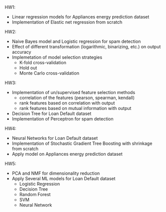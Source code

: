 HW1: 
* Linear regression models for Appliances energy prediction dataset
* Implementation of Elastic net regression from scratch
  
HW2:
* Naive Bayes model and Logistic regression for spam detection
* Effect of different transformation (logarithmic, binarizing, etc.) on output accuracy
* Implemetation of model selection strategies
  * K-fold cross-validation
  * Hold out
  * Monte Carlo cross-validation
 
HW3: 
* Implementation of un/supervised feature selection methods
  * correlation of the features (pearson, spearman, kendall) 
  * rank features based on correlation with output 
  * rank features based on mutual information with output
* Decision Tree for Loan Default dataset
* Implementation of Perceptron for spam detection

HW4: 
* Neural Networks for Loan Default dataset
* Implementation of Stochastic Gradient Tree Boosting with shrinkage from scratch
* Apply model on Appliances energy prediction dataset

HW5: 
* PCA and NMF for dimensionality reduction
* Apply Several ML models for Loan Default dataset
  * Logistic Regression
  * Decision Tree
  * Random Forest
  * SVM
  * Neural Network
